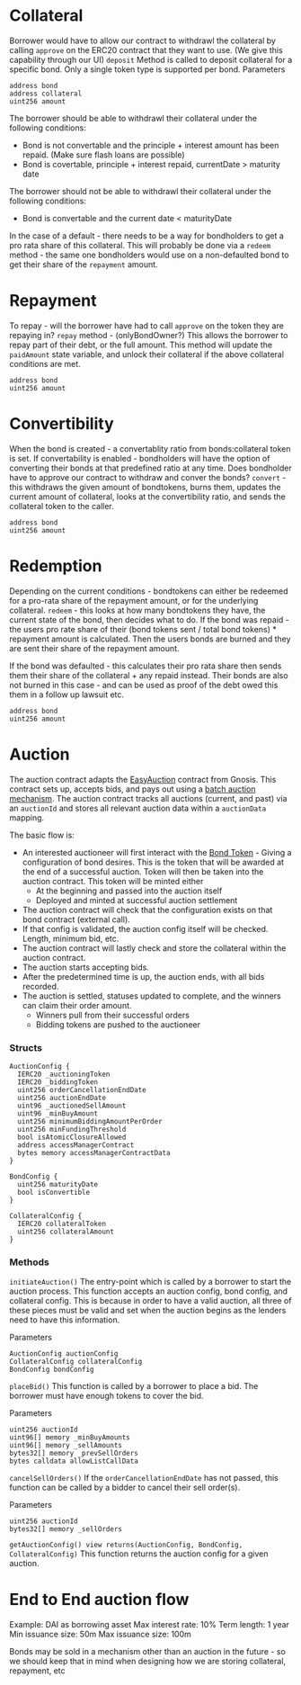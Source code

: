 
# Collateral
Borrower would have to allow our contract to withdrawl the collateral by calling `approve` on the ERC20 contract that they want to use. (We give this capability through our UI)
`deposit` Method is called to deposit collateral for a specific bond. Only a single token type is supported per bond. 
Parameters
```
address bond
address collateral
uint256 amount
```

The borrower should be able to withdrawl their collateral under the following conditions:
* Bond is not convertable and the principle + interest amount has been repaid. (Make sure flash loans are possible)
* Bond is covertable, principle + interest repaid, currentDate > maturity date

The borrower should not be able to withdrawl their collateral under the following conditions:
* Bond is convertable and the current date < maturityDate 
  
In the case of a default - there needs to be a way for bondholders to get a pro rata share of this collateral. This will probably be done via a `redeem` method - the same one bondholders would use on a non-defaulted bond to get their share of the `repayment` amount. 

# Repayment
To repay - will the borrower have had to call `approve` on the token they are repaying in?
`repay` method - (onlyBondOwner?) This allows the borrower to repay part of their debt, or the full amount. This method will update the `paidAmount` state variable, and unlock their collateral if the above collateral conditions are met. 
```
address bond
uint256 amount
```

# Convertibility 
When the bond is created - a convertablity ratio from bonds:collateral token is set. If convertability is enabled - bondholders will have the option of converting their bonds at that predefined ratio at any time. 
Does bondholder have to approve our contract to withdraw and conver the bonds? 
`convert` - this withdraws the given amount of bondtokens, burns them, updates the current amount of collateral, looks at the convertibility ratio, and sends the collateral token to the caller. 
```
address bond
uint256 amount
```

# Redemption
Depending on the current conditions - bondtokens can either be redeemed for a pro-rata share of the repayment amount, or for the underlying collateral. 
`redeem` - this looks at how many bondtokens they have, the current state of the bond, then decides what to do. If the bond was repaid - the users pro rate share of their (bond tokens sent / total bond tokens) * repayment amount is calculated. Then the users bonds are burned and they are sent their share of the repayment amount. 

If the bond was defaulted - this calculates their pro rata share then sends them their share of the collateral + any repaid instead. Their bonds are also not burned in this case - and can be used as proof of the debt owed this them in a follow up lawsuit etc. 
```
address bond
uint256 amount
``` 

# Auction
The auction contract adapts the [EasyAuction](https://github.com/gnosis/ido-contracts#easyauction) contract from Gnosis. This contract sets up, accepts bids, and pays out using a [batch auction mechanism](https://github.com/gnosis/ido-contracts#the-batch-auction-mechanism). The auction contract tracks all auctions (current, and past) via an `auctionId` and stores all relevant auction data within a `auctionData` mapping. 

The basic flow is:
  - An interested auctioneer will first interact with the [Bond Token](#BondToken) - Giving a configuration of bond desires. This is the token that will be awarded at the end of a successful auction. Token will then be taken into the auction contract. This token will be minted either
    - At the beginning and passed into the auction itself
    - Deployed and minted at successful auction settlement
  - The auction contract will check that the configuration exists on that bond contract (external call).
  - If that config is validated, the auction config itself will be checked. Length, minimum bid, etc.
  - The auction contract will lastly check and store the collateral within the auction contract.
  - The auction starts accepting bids.
  - After the predetermined time is up, the auction ends, with all bids recorded.
  - The auction is settled, statuses updated to complete, and the winners can claim their order amount.
    - Winners pull from their successful orders
    - Bidding tokens are pushed to the auctioneer

### Structs
```
AuctionConfig {
  IERC20 _auctioningToken
  IERC20 _biddingToken
  uint256 orderCancellationEndDate
  uint256 auctionEndDate
  uint96 _auctionedSellAmount
  uint96 _minBuyAmount
  uint256 minimumBiddingAmountPerOrder
  uint256 minFundingThreshold
  bool isAtomicClosureAllowed
  address accessManagerContract
  bytes memory accessManagerContractData
}
```
```
BondConfig {
  uint256 maturityDate
  bool isConvertible
}
```
```
CollateralConfig {
  IERC20 collateralToken
  uint256 collateralAmount
}
```
### Methods
`initiateAuction()` The entry-point which is called by a borrower to start the auction process. This function accepts an auction config, bond config, and collateral config. This is because in order to have a valid auction, all three of these pieces must be valid and set when the auction begins as the lenders need to have this information.

Parameters
```
AuctionConfig auctionConfig
CollateralConfig collateralConfig
BondConfig bondConfig
```

`placeBid()` This function is called by a borrower to place a bid. The borrower must have enough tokens to cover the bid.

Parameters
```
uint256 auctionId
uint96[] memory _minBuyAmounts
uint96[] memory _sellAmounts
bytes32[] memory _prevSellOrders
bytes calldata allowListCallData
```
`cancelSellOrders()` If the `orderCancellationEndDate` has not passed, this function can be called by a bidder to cancel their sell order(s).

Parameters
```
uint256 auctionId
bytes32[] memory _sellOrders
```

`getAuctionConfig() view returns(AuctionConfig, BondConfig, CollateralConfig)` This function returns the auction config for a given auction.


# End to End auction flow
Example: DAI as borrowing asset
Max interest rate: 10%
Term length: 1 year
Min issuance size: 50m
Max issuance size: 100m

Bonds may be sold in a mechanism other than an auction in the future - so we should keep that in mind when designing how we are storing collateral, repayment, etc